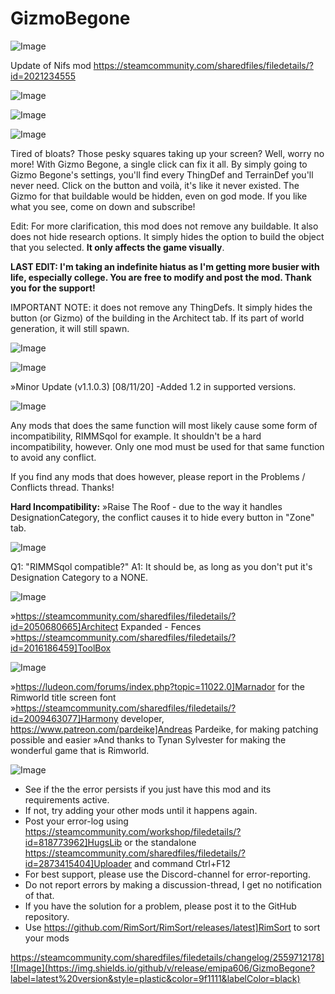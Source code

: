 # GizmoBegone

![Image](https://i.imgur.com/buuPQel.png)

Update of Nifs mod
https://steamcommunity.com/sharedfiles/filedetails/?id=2021234555

![Image](https://i.imgur.com/pufA0kM.png)

	
![Image](https://i.imgur.com/Z4GOv8H.png)

![Image](https://i.imgur.com/KJvD2se.png)

Tired of bloats? Those pesky squares taking up your screen? Well, worry no more! With Gizmo Begone, a single click can fix it all. By simply going to Gizmo Begone's settings, you'll find every ThingDef and TerrainDef you'll never need. Click on the button and voilà, it's like it never existed. The Gizmo for that buildable would be hidden, even on god mode. If you like what you see, come on down and subscribe!

Edit:
For more clarification, this mod does not remove any buildable. It also does not hide research options. It simply hides the option to build the object that you selected. **It only affects the game visually**.

**LAST EDIT:
I'm taking an indefinite hiatus as I'm getting more busier with life, especially college. You are free to modify and post the mod. Thank you for the support!**

IMPORTANT NOTE: it does not remove any ThingDefs. It simply hides the button (or Gizmo) of the building in the Architect tab. If its part of world generation, it will still spawn.

![Image](https://i.imgur.com/p7Fv1Z6.gif)



![Image](https://i.imgur.com/RrpgF62.png)

»Minor Update (v1.1.0.3) [08/11/20]
-Added 1.2 in supported versions.


![Image](https://i.imgur.com/IhKjLH4.png)

Any mods that does the same function will most likely cause some form of incompatibility, RIMMSqol for example. It shouldn't be a hard incompatibility, however. Only one mod must be used for that same function to avoid any conflict.

If you find any mods that does however, please report in the Problems / Conflicts thread. Thanks!

**Hard Incompatibility:**
»Raise The Roof - due to the way it handles DesignationCategory, the conflict causes it to hide every button in "Zone" tab.


![Image](https://i.imgur.com/5ZFAUUh.png)

Q1: "RIMMSqol compatible?"
A1: It should be, as long as you don't put it's Designation Category to a NONE.


![Image](https://i.imgur.com/8Qpxr2Q.png)

»https://steamcommunity.com/sharedfiles/filedetails/?id=2050680665]Architect Expanded - Fences
»https://steamcommunity.com/sharedfiles/filedetails/?id=2016186459]ToolBox


![Image](https://i.imgur.com/JJgZG50.png)

»https://ludeon.com/forums/index.php?topic=11022.0]Marnador for the Rimworld title screen font
»https://steamcommunity.com/sharedfiles/filedetails/?id=2009463077]Harmony developer, https://www.patreon.com/pardeike]Andreas Pardeike, for making patching possible and easier
»And thanks to Tynan Sylvester for making the wonderful game that is Rimworld.

![Image](https://i.imgur.com/PwoNOj4.png)



-  See if the the error persists if you just have this mod and its requirements active.
-  If not, try adding your other mods until it happens again.
-  Post your error-log using https://steamcommunity.com/workshop/filedetails/?id=818773962]HugsLib or the standalone https://steamcommunity.com/sharedfiles/filedetails/?id=2873415404]Uploader and command Ctrl+F12
-  For best support, please use the Discord-channel for error-reporting.
-  Do not report errors by making a discussion-thread, I get no notification of that.
-  If you have the solution for a problem, please post it to the GitHub repository.
-  Use https://github.com/RimSort/RimSort/releases/latest]RimSort to sort your mods



https://steamcommunity.com/sharedfiles/filedetails/changelog/2559712178]![Image](https://img.shields.io/github/v/release/emipa606/GizmoBegone?label=latest%20version&style=plastic&color=9f1111&labelColor=black)

